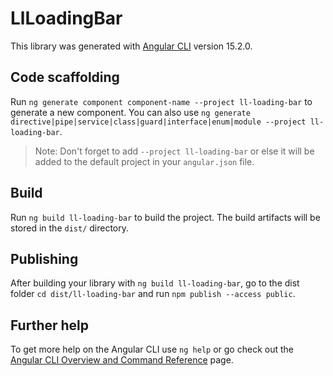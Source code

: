 # LlLoadingBar

This library was generated with [Angular CLI](https://github.com/angular/angular-cli) version 15.2.0.

## Code scaffolding

Run `ng generate component component-name --project ll-loading-bar` to generate a new component. You can also use `ng generate directive|pipe|service|class|guard|interface|enum|module --project ll-loading-bar`.

> Note: Don't forget to add `--project ll-loading-bar` or else it will be added to the default project in your `angular.json` file.

## Build

Run `ng build ll-loading-bar` to build the project. The build artifacts will be stored in the `dist/` directory.

## Publishing

After building your library with `ng build ll-loading-bar`, go to the dist folder `cd dist/ll-loading-bar` and run `npm publish --access public`.

## Further help

To get more help on the Angular CLI use `ng help` or go check out the [Angular CLI Overview and Command Reference](https://angular.io/cli) page.
